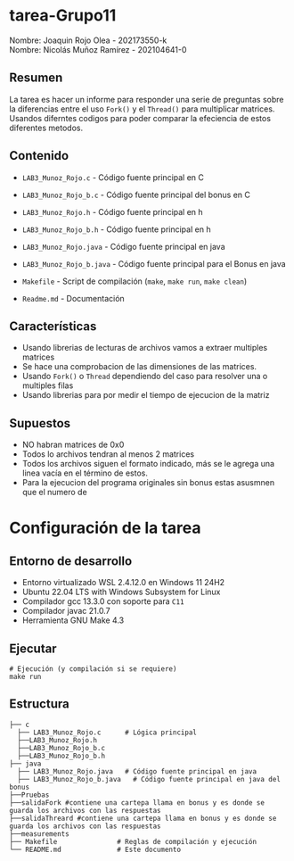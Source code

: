 # tarea-Grupo11

Nombre: Joaquin Rojo Olea       - 202173550-k   
Nombre: Nicolás Muñoz Ramírez   - 202104641-0  

## Resumen
La tarea es hacer un informe para responder una serie de preguntas sobre la diferencias entre el uso `Fork()` y el `Thread()` para multiplicar matrices. Usandos diferntes codigos para poder comparar la efeciencia de estos diferentes metodos.
## Contenido
* `LAB3_Munoz_Rojo.c` - Código fuente principal en C
* `LAB3_Munoz_Rojo_b.c` - Código fuente principal del bonus en C
* `LAB3_Munoz_Rojo.h` - Código fuente principal en h
* `LAB3_Munoz_Rojo_b.h` - Código fuente principal en h
  
* `LAB3_Munoz_Rojo.java` - Código fuente principal en java
* `LAB3_Munoz_Rojo_b.java` - Código fuente principal para el Bonus en java
* `Makefile` - Script de compilación (`make`, `make run`, `make clean`)
* `Readme.md` - Documentación



## Características
* Usando librerias de lecturas de archivos vamos a extraer multiples matrices 
* Se hace una comprobacion de las dimensiones de las matrices.
* Usando `Fork()` o `Thread` dependiendo del caso para resolver una o multiples filas 
* Usando librerias para por medir el tiempo de ejecucion de la matriz 

## Supuestos
* NO habran matrices de 0x0
* Todos lo archivos tendran al menos 2 matrices
* Todos los archivos siguen el formato indicado, más se le agrega una linea vacía en el término de estos.
* Para la ejecucion del programa originales sin bonus estas asusmnen que el numero de 



# Configuración de la tarea

## Entorno de desarrollo
* Entorno virtualizado WSL 2.4.12.0 en Windows 11 24H2
* Ubuntu 22.04 LTS with Windows Subsystem for Linux
* Compilador gcc 13.3.0 con soporte para `C11`
* Compilador javac 21.0.7
* Herramienta GNU Make 4.3

## Ejecutar
```
# Ejecución (y compilación si se requiere)
make run
```
## Estructura
```
├── c
  ├── LAB3_Munoz_Rojo.c      # Lógica principal
  ├──LAB3_Munoz_Rojo.h
  ├──LAB3_Munoz_Rojo_b.c
  ├──LAB3_Munoz_Rojo_b.h
├── java
  ├── LAB3_Munoz_Rojo.java   # Código fuente principal en java
  ├── LAB3_Munoz_Rojo_b.java   # Código fuente principal en java del bonus
├──Pruebas
├──salidaFork #contiene una cartepa llama en bonus y es donde se guarda los archivos con las respuestas
├──salidaThreard #contiene una cartepa llama en bonus y es donde se guarda los archivos con las respuestas
├──measurements
├── Makefile               # Reglas de compilación y ejecución
└── README.md              # Este documento

